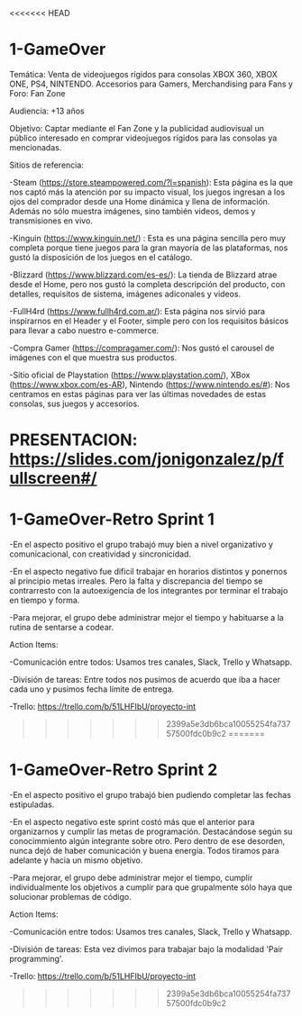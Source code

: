 <<<<<<< HEAD
# 1-GameOver

Temática: Venta de videojuegos rígidos para consolas XBOX 360, XBOX ONE, PS4, NINTENDO. Accesorios para Gamers, Merchandising para Fans y Foro: Fan Zone

Audiencia: +13 años

Objetivo: Captar mediante el Fan Zone y la publicidad audiovisual un público interesado en comprar videojuegos rígidos para las consolas ya mencionadas.

Sitios de referencia: 

-Steam (https://store.steampowered.com/?l=spanish): Esta página es la que nos captó más la atención por su impacto visual, los juegos ingresan a los ojos del comprador desde una Home dinámica y llena de información. Además no sólo muestra imágenes, sino también videos, demos y transmisiones en vivo. 

-Kinguin (https://www.kinguin.net/) : Esta es una página sencilla pero muy completa porque tiene juegos para la gran mayoría de las plataformas, nos gustó la disposición de los juegos en el catálogo.

-Blizzard (https://www.blizzard.com/es-es/): La tienda de Blizzard atrae desde el Home, pero nos gustó la completa descripción del producto, con detalles, requisitos de sistema, imágenes adiconales y videos.

-FullH4rd (https://www.fullh4rd.com.ar/): Esta página nos sirvió para inspirarnos en el Header y el Footer, simple pero con los requisitos básicos para llevar a cabo nuestro e-commerce.

-Compra Gamer (https://compragamer.com/): Nos gustó el  carousel de imágenes con el que muestra sus productos.

-Sitio oficial de Playstation (https://www.playstation.com/), XBox (https://www.xbox.com/es-AR), Nintendo (https://www.nintendo.es/#): Nos centramos en estas páginas para ver las últimas novedades de estas consolas, sus juegos y accesorios.

PRESENTACION:
https://slides.com/jonigonzalez/p/fullscreen#/
=======
# 1-GameOver-Retro Sprint 1

-En el aspecto positivo el grupo trabajó muy bien a nivel organizativo y comunicacional, con creatividad y sincronicidad.

-En el aspecto negativo fue dificil trabajar en horarios distintos y ponernos al principio metas irreales. Pero la falta y discrepancia del tiempo se contrarresto con la autoexigencia de los integrantes por terminar el trabajo en tiempo y forma.

-Para mejorar, el grupo debe administrar mejor el tiempo y habituarse a la rutina de sentarse a codear.

Action Items:

-Comunicación entre todos: Usamos tres canales, Slack, Trello y Whatsapp.

-División de tareas: Entre todos nos pusimos de acuerdo que iba a hacer cada uno y pusimos fecha límite de entrega.

-Trello: https://trello.com/b/51LHFIbU/proyecto-int


>>>>>>> 2399a5e3db6bca10055254fa73757500fdc0b9c2
=======
# 1-GameOver-Retro Sprint 2

-En el aspecto positivo el grupo trabajó bien pudiendo completar las fechas estipuladas.

-En el aspecto negativo este sprint costó más que el anterior para organizarnos y cumplir las metas de programación. Destacándose según su conocimmiento algún integrante sobre otro. Pero dentro de ese desorden, nunca dejó de haber comunicación y buena energía. Todos tiramos para adelante y hacia un mismo objetivo.

-Para mejorar, el grupo debe administrar mejor el tiempo, cumplir individualmente los objetivos a cumplir para que grupalmente sólo haya que solucionar problemas de código.

Action Items:

-Comunicación entre todos: Usamos tres canales, Slack, Trello y Whatsapp.

-División de tareas: Esta vez divimos para trabajar bajo la modalidad 'Pair programming'. 

-Trello: https://trello.com/b/51LHFIbU/proyecto-int


>>>>>>> 2399a5e3db6bca10055254fa73757500fdc0b9c2
